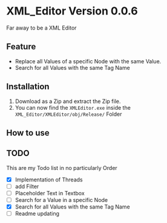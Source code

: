# XML_Editor Version 0.0.6
Far away to be a XML Editor <br>
## Feature
* Replace all Values of a specific Node with the same Value.
* Search for all Values with the same Tag Name

## Installation
1. Download as a Zip and extract the Zip file. 
2. You can now find the `XMLEditor.exe` inside the `XML_Editor/XMLEditor/obj/Release/` Folder

## How to use

## TODO
This are my Todo list in no particularly Order
- [X] Implementation of Threads
- [ ] add Filter
- [ ] Placeholder Text in Textbox
- [ ] Search for a Value in a specific Node
- [X] Search for all Values with the same Tag Name
- [ ] Readme updating
